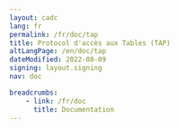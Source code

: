 ```yaml
---
layout: cadc
lang: fr
permalink: /fr/doc/tap
title: Protocol d'accès aux Tables (TAP)
altLangPage: /en/doc/tap
dateModified: 2022-08-09
signing: layout.signing
nav: doc

breadcrumbs:
    - link: /fr/doc
      title: Documentation
---
```


